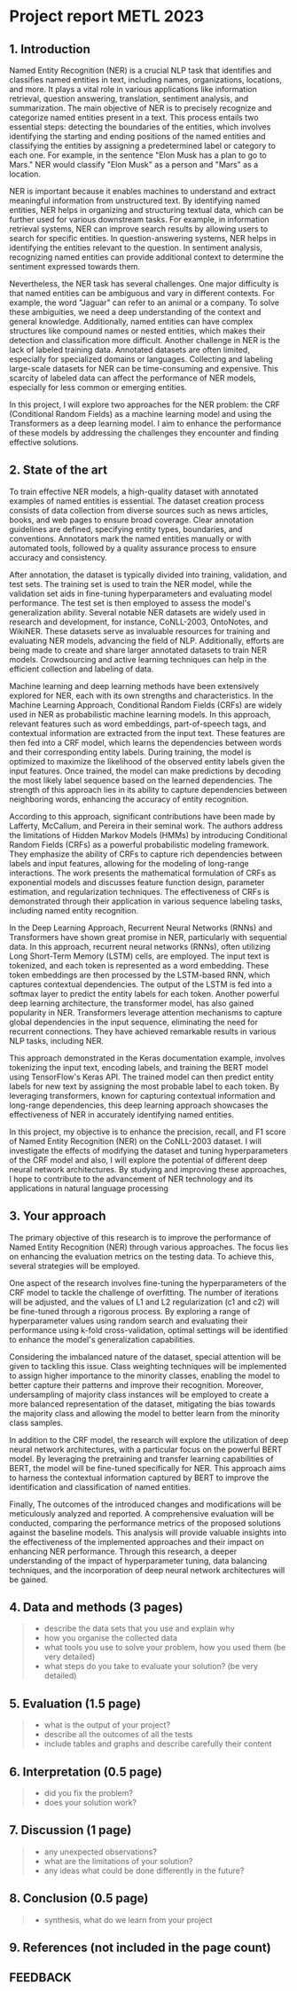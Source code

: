 # Project report METL 2023


## 1. Introduction

Named Entity Recognition (NER) is a crucial NLP task that identifies and classifies named entities in text, including names, organizations, locations, and more. It plays a vital role in various applications like information retrieval, question answering, translation, sentiment analysis, and summarization. The main objective of NER is to precisely recognize and categorize named entities present in a text. This process entails two essential steps: detecting the boundaries of the entities, which involves identifying the starting and ending positions of the named entities and classifying the entities by assigning a predetermined label or category to each one. For example, in the sentence "Elon Musk has a plan to go to Mars." NER would classify "Elon Musk" as a person and "Mars" as a location.


NER is important because it enables machines to understand and extract meaningful information from unstructured text. By identifying named entities, NER helps in organizing and structuring textual data, which can be further used for various downstream tasks. For example, in information retrieval systems, NER can improve search results by allowing users to search for specific entities. In question-answering systems, NER helps in identifying the entities relevant to the question. In sentiment analysis, recognizing named entities can provide additional context to determine the sentiment expressed towards them.


Nevertheless, the NER task has several challenges. One major difficulty is that named entities can be ambiguous and vary in different contexts. For example, the word "Jaguar" can refer to an animal or a company. To solve these ambiguities, we need a deep understanding of the context and general knowledge. Additionally, named entities can have complex structures like compound names or nested entities, which makes their detection and classification more difficult. Another challenge in NER is the lack of labeled training data. Annotated datasets are often limited, especially for specialized domains or languages. Collecting and labeling large-scale datasets for NER can be time-consuming and expensive. This scarcity of labeled data can affect the performance of NER models, especially for less common or emerging entities.


In this project, I will explore two approaches for the NER problem: the CRF (Conditional Random Fields)  as a machine learning model and using the Transformers as a deep learning model. I aim to enhance the performance of these models by addressing the challenges they encounter and finding effective solutions.


## 2. State of the art

To train effective NER models, a high-quality dataset with annotated examples of named entities is essential. The dataset creation process consists of data collection from diverse sources such as news articles, books, and web pages to ensure broad coverage. Clear annotation guidelines are defined, specifying entity types, boundaries, and conventions. Annotators mark the named entities manually or with automated tools, followed by a quality assurance process to ensure accuracy and consistency.

After annotation, the dataset is typically divided into training, validation, and test sets. The training set is used to train the NER model, while the validation set aids in fine-tuning hyperparameters and evaluating model performance. The test set is then employed to assess the model's generalization ability. Several notable NER datasets are widely used in research and development, for instance, CoNLL-2003, OntoNotes, and WikiNER. These datasets serve as invaluable resources for training and evaluating NER models, advancing the field of NLP. Additionally, efforts are being made to create and share larger annotated datasets to train NER models. Crowdsourcing and active learning techniques can help in the efficient collection and labeling of data.

Machine learning and deep learning methods have been extensively explored for NER, each with its own strengths and characteristics. In the Machine Learning Approach, Conditional Random Fields (CRFs) are widely used in NER as probabilistic machine learning models. In this approach, relevant features such as word embeddings, part-of-speech tags, and contextual information are extracted from the input text. These features are then fed into a CRF model, which learns the dependencies between words and their corresponding entity labels. During training, the model is optimized to maximize the likelihood of the observed entity labels given the input features. Once trained, the model can make predictions by decoding the most likely label sequence based on the learned dependencies. The strength of this approach lies in its ability to capture dependencies between neighboring words, enhancing the accuracy of entity recognition.

According to this approach, significant contributions have been made by Lafferty, McCallum, and Pereira in their seminal work. The authors address the limitations of Hidden Markov Models (HMMs) by introducing Conditional Random Fields (CRFs) as a powerful probabilistic modeling framework. They emphasize the ability of CRFs to capture rich dependencies between labels and input features, allowing for the modeling of long-range interactions. The work presents the mathematical formulation of CRFs as exponential models and discusses feature function design, parameter estimation, and regularization techniques. The effectiveness of CRFs is demonstrated through their application in various sequence labeling tasks, including named entity recognition. 

In the Deep Learning Approach, Recurrent Neural Networks (RNNs) and Transformers have shown great promise in NER, particularly with sequential data. In this approach, recurrent neural networks (RNNs), often utilizing Long Short-Term Memory (LSTM) cells, are employed. The input text is tokenized, and each token is represented as a word embedding. These token embeddings are then processed by the LSTM-based RNN, which captures contextual dependencies. The output of the LSTM is fed into a softmax layer to predict the entity labels for each token. Another powerful deep learning architecture, the transformer model, has also gained popularity in NER. Transformers leverage attention mechanisms to capture global dependencies in the input sequence, eliminating the need for recurrent connections. They have achieved remarkable results in various NLP tasks, including NER.

This approach demonstrated in the Keras documentation example, involves tokenizing the input text, encoding labels, and training the BERT model using TensorFlow's Keras API. The trained model can then predict entity labels for new text by assigning the most probable label to each token. By leveraging transformers, known for capturing contextual information and long-range dependencies, this deep learning approach showcases the effectiveness of NER in accurately identifying named entities.

In this project, my objective is to enhance the precision, recall, and F1 score of Named Entity Recognition (NER) on the CoNLL-2003 dataset. I will investigate the effects of modifying the dataset and tuning hyperparameters of the CRF model and also, I will explore the potential of different deep neural network architectures. By studying and improving these approaches, I hope to contribute to the advancement of NER technology and its applications in natural language processing


## 3. Your approach

The primary objective of this research is to improve the performance of Named Entity Recognition (NER) through various approaches. The focus lies on enhancing the evaluation metrics on the testing data. To achieve this, several strategies will be employed.


One aspect of the research involves fine-tuning the hyperparameters of the CRF model to tackle the challenge of overfitting. The number of iterations will be adjusted, and the values of L1 and L2 regularization (c1 and c2) will be fine-tuned through a rigorous process. By exploring a range of hyperparameter values using random search and evaluating their performance using k-fold cross-validation, optimal settings will be identified to enhance the model's generalization capabilities.

Considering the imbalanced nature of the dataset, special attention will be given to tackling this issue. Class weighting techniques will be implemented to assign higher importance to the minority classes, enabling the model to better capture their patterns and improve their recognition. Moreover, undersampling of majority class instances will be employed to create a more balanced representation of the dataset, mitigating the bias towards the majority class and allowing the model to better learn from the minority class samples.


In addition to the CRF model, the research will explore the utilization of deep neural network architectures, with a particular focus on the powerful BERT model. By leveraging the pretraining and transfer learning capabilities of BERT, the model will be fine-tuned specifically for NER. This approach aims to harness the contextual information captured by BERT to improve the identification and classification of named entities.


Finally, The outcomes of the introduced changes and modifications will be meticulously analyzed and reported. A comprehensive evaluation will be conducted, comparing the performance metrics of the proposed solutions against the baseline models. This analysis will provide valuable insights into the effectiveness of the implemented approaches and their impact on enhancing NER performance. Through this research, a deeper understanding of the impact of hyperparameter tuning, data balancing techniques, and the incorporation of deep neural network architectures will be gained.


## 4. Data and methods (3 pages)

> - describe the data sets that you use and explain why 
> - how you organise the collected data
> - what tools you use to solve your problem, how you used them (be very detailed)
> - what steps do you take to evaluate your solution? (be very detailed)


## 5. Evaluation (1.5 page)

> - what is the output of your project?
> - describe all the outcomes of all the tests 
> - include tables and graphs and describe carefully their content


## 6. Interpretation (0.5 page)

> - did you fix the problem? 
> - does your solution work? 


## 7. Discussion (1 page)

> - any unexpected observations?
> - what are the limitations of your solution? 
> - any ideas what could be done differently in the future? 


## 8. Conclusion (0.5 page)

> - synthesis, what do we learn from your project


## 9. References (not included in the page count)


## FEEDBACK 

